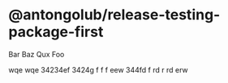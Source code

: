 # @antongolub/release-testing-package-first

Bar Baz Qux Foo

wqe wqe 34234ef 3424g f f f
eew 344fd f rd r rd erw
